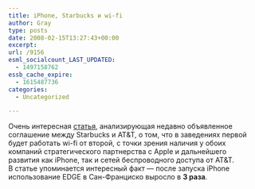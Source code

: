 ```yaml
---
title: iPhone, Starbucks и wi-fi
author: Gray
type: posts
date: 2008-02-15T13:27:43+00:00
excerpt:
url: /9156
esml_socialcount_LAST_UPDATED:
  - 1497158762
essb_cache_expire:
  - 1615487736
categories:
  - Uncategorized

---
```








Очень интересная <a href="http://db.tidbits.com/article/9458" target="_blank">статья</a>, анализирующая недавно объявленное соглашение между Starbucks и AT&T, о том, что в заведениях первой будет работать wi-fi от второй, с точки зрения наличия у обоих компаний стратегического партнерства с Apple и дальнейшего развития как iPhone, так и сетей беспроводного доступа от AT&T.  
В статье упоминается интересный факт &#8212; после запуска iPhone использование EDGE в Сан-Франциско выросло в **3 раза**.